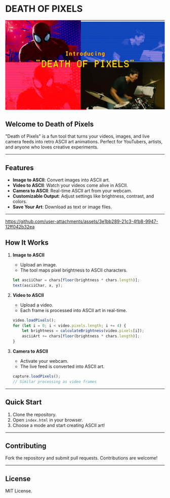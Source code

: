 # DEATH OF PIXELS

![Death of Pixels Banner](readme%20files/banner.png)

## Welcome to Death of Pixels

"Death of Pixels" is a fun tool that turns your videos, images, and live camera feeds into retro ASCII art animations. Perfect for YouTubers, artists, and anyone who loves creative experiments.

---

## Features

- **Image to ASCII**: Convert images into ASCII art.
- **Video to ASCII**: Watch your videos come alive in ASCII.
- **Camera to ASCII**: Real-time ASCII art from your webcam.
- **Customizable Output**: Adjust settings like brightness, contrast, and colors.
- **Save Your Art**: Download as text or image files.

---

https://github.com/user-attachments/assets/3e1bb289-21c3-4fb8-9947-12ff042b32ea


## How It Works

1. **Image to ASCII**
   - Upload an image.
   - The tool maps pixel brightness to ASCII characters.

   ```javascript
   let asciiChar = chars[floor(brightness * chars.length)];
   text(asciiChar, x, y);
   ```

2. **Video to ASCII**
   - Upload a video.
   - Each frame is processed into ASCII art in real-time.

   ```javascript
   video.loadPixels();
   for (let i = 0; i < video.pixels.length; i += 4) {
       let brightness = calculateBrightness(video.pixels[i]);
       asciiArt += chars[floor(brightness * chars.length)];
   }
   ```

3. **Camera to ASCII**
   - Activate your webcam.
   - The live feed is converted into ASCII art.

   ```javascript
   capture.loadPixels();
   // Similar processing as video frames
   ```

---

## Quick Start

1. Clone the repository.
2. Open `index.html` in your browser.
3. Choose a mode and start creating ASCII art!

---

## Contributing

Fork the repository and submit pull requests. Contributions are welcome!

---

## License

MIT License.

